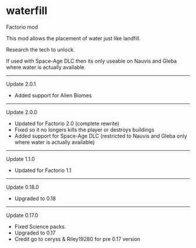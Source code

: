 # waterfill

Factorio mod
 
This mod allows the placement of water just like landfill.

Research the tech to unlock.

If used with Space-Age DLC then its only useable on Nauvis and Gleba where water is actually available.

-----------
Update 2.0.1
- Added support for Alien Biomes
-----------
Update 2.0.0
- Updated for Factorio 2.0 (complete rewrite)
- Fixed so it no longers kills the player or destroys buildings
- Added support for Space-Age DLC (restricted to Nauvis and Gleba only where water is actually available)
-----------
Update 1.1.0
- Updated for Factorio 1.1
-----------
Update 0.18.0 
- Upgraded to 0.18
-----------
Update 0.17.0 
- Fixed Science packs.
- Upgraded to 0.17
- Credit go to ceryss & Riley19280 for pre 0.17 version